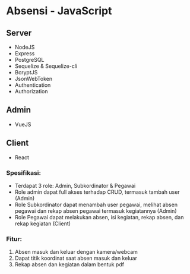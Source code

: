 # Absensi - JavaScript

## Server
- NodeJS
- Express
- PostgreSQL
- Sequelize & Sequelize-cli
- BcryptJS
- JsonWebToken
- Authentication
- Authorization

## Admin
- VueJS

## Client 
- React

### Spesifikasi:
- Terdapat 3 role: Admin, Subkordinator & Pegawai
- Role admin dapat full akses terhadap CRUD, termasuk tambah user (Admin)
- Role Subkordinator dapat menambah user pegawai, melihat absen pegawai dan rekap absen pegawai termasuk kegiatannya (Admin)
- Role Pegawai dapat melakukan absen, isi kegiatan, rekap absen, dan rekap kegiatan (Client)

### Fitur:
1. Absen masuk dan keluar dengan kamera/webcam
2. Dapat titik koordinat saat absen masuk dan keluar
3. Rekap absen dan kegiatan dalam bentuk pdf